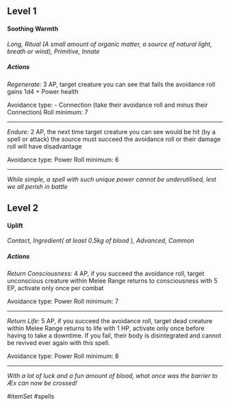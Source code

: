 ## Level 1
#### Soothing Warmth
*Long, Ritual (A small amount of organic matter, a source of natural light, breath or wind), Primitive, Innate*

##### Actions

*Regenerate:* 3 AP, target creature you can see that fails the avoidance roll gains 1d4 + Power health

Avoidance type: - Connection (take their avoidance roll and minus their Connection)
Roll minimum: 7

---
*Endure:* 2 AP, the next time target creature you can see would be hit (by a spell or attack) the source must succeed the avoidance roll or their damage roll will have disadvantage

Avoidance type: Power
Roll minimum: 6

---
*While simple, a spell with such unique power cannot be underutilised, lest we all perish in battle*

## Level 2
#### Uplift
*Contact, Ingredient( at least 0.5kg of blood ), Advanced, Common*

##### Actions

*Return Consciousness:* 4 AP, if you succeed the avoidance roll, target unconscious creature within Melee Range returns to consciousness with 5 EP, activate only once per combat

Avoidance type: Power
Roll minimum: 7

---
*Return Life:* 5 AP, if you succeed the avoidance roll, target dead creature within Melee Range returns to life with 1 HP, activate only once before having to take a downtime. If you fail, their body is disintegrated and cannot be revived ever again with this spell.

Avoidance type: Power
Roll minimum: 8

---
*With a lot of luck and a fun amount of blood, what once was the barrier to Æx can now be crossed!*

#itemSet #spells